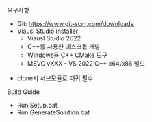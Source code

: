 요구사항
- Git: https://www.git-scm.com/downloads
- Viausl Studio installer
	- Viausl Studio 2022
	- C++를 사용한 데스크톱 개발
	- Windows용 C++ CMake 도구
	- MSVC vXXX - VS 2022 C++ x64/x86 빌드
	
* clone시 서브모듈로 재귀 필수

Build Guide
- Run Setup.bat
- Run GenerateSolution.bat